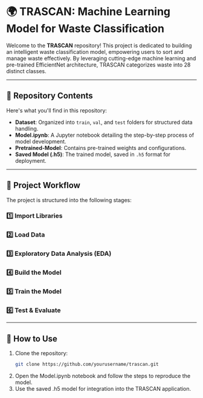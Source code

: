 # 🌍 TRASCAN: Machine Learning Model for Waste Classification  

Welcome to the **TRASCAN** repository! This project is dedicated to building an intelligent waste classification model, empowering users to sort and manage waste effectively. By leveraging cutting-edge machine learning and pre-trained EfficientNet architecture, TRASCAN categorizes waste into 28 distinct classes.  

---

## 📂 Repository Contents  

Here's what you'll find in this repository:  
- **Dataset**: Organized into `train`, `val`, and `test` folders for structured data handling.  
- **Model.ipynb**: A Jupyter notebook detailing the step-by-step process of model development.  
- **Pretrained-Model**: Contains pre-trained weights and configurations.  
- **Saved Model (.h5)**: The trained model, saved in `.h5` format for deployment.  

---

## 🚀 Project Workflow  

The project is structured into the following stages:  

### 1️⃣ **Import Libraries**   
### 2️⃣ **Load Data**  
### 3️⃣ **Exploratory Data Analysis (EDA)**    
### 4️⃣ **Build the Model** 
### 5️⃣ **Train the Model**  
### 6️⃣ **Test & Evaluate**  

---
## 🌟 How to Use  

1. Clone the repository:  
   ```bash
   git clone https://github.com/yourusername/trascan.git
2. Open the Model.ipynb notebook and follow the steps to reproduce the model.
3. Use the saved .h5 model for integration into the TRASCAN application.

